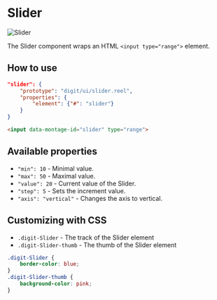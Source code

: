# Slider

![Slider](screenshot.png)

The Slider component wraps an HTML `<input type="range">` element.

## How to use

```json
"slider": {
    "prototype": "digit/ui/slider.reel",
    "properties": {
        "element": {"#": "slider"}
    }
}
```

```html
<input data-montage-id="slider" type="range">
```


## Available properties

* `"min": 10` - Minimal value.
* `"max": 50` - Maximal value.
* `"value": 20` - Current value of the Slider.
* `"step": 5` - Sets the increment value.
* `"axis": "vertical"` - Changes the axis to vertical.



## Customizing with CSS

* `.digit-Slider` - The track of the Slider element
* `.digit-Slider-thumb` - The thumb of the Slider element

```css
.digit-Slider {
    border-color: blue;
}
.digit-Slider-thumb {
    background-color: pink;
}
```